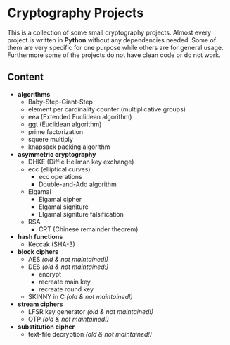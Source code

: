 # Cryptography Projects

This is a collection of some small cryptography projects. Almost every project is written in **Python** without any dependencies needed.
Some of them are very specific for one purpose while others are for general usage. Furthermore some of the projects do not have clean code or do not work.

## Content
 - **algorithms**
	 - Baby-Step-Giant-Step
	 - element per cardinality counter (multiplicative groups)
	 - eea (Extended Euclidean algorithm)
	 - ggt (Euclidean algorithm)
	 - prime factorization
	 - squere multiply
	 - knapsack packing algorithm
- **asymmetric cryptography**
	- DHKE (Diffie Hellman key exchange)
	- ecc (elliptical curves)
		- ecc operations
		- Double-and-Add algorithm
	- Elgamal
		- Elgamal cipher
		- Elgamal signiture
		- Elgamal signiture falsification
	- RSA
		- CRT (Chinese remainder theorem)
- **hash functions**
	- Keccak (SHA-3)
- **block ciphers**
	- AES *(old & not maintained!)*
	- DES *(old & not maintained!)*
		- encrypt
		- recreate main key
		- recreate round key
	- SKINNY in C *(old & not maintained!)*
- **stream ciphers**
	- LFSR key generator *(old & not maintained!)*
	- OTP *(old & not maintained!)*
- **substitution cipher**
	- text-file decryption *(old & not maintained!)* 
